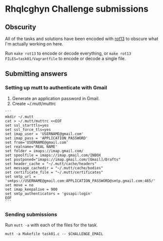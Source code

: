 # Rhqlcghyn Challenge submissions

## Obscurity

All of the tasks and solutions have been encoded with [rot13](https://en.wikipedia.org/wiki/ROT13) to obscure what I'm actually working on here.

Run `make rot13` to encode or decode everything, or `make rot13 FILES=task01/Vagrantfile` to encode or decode a single file.

## Submitting answers

### Setting up mutt to authenticate with Gmail

  1. Generate an application password in Gmail.
  2. Create ~/.mutt/muttrc

    ```
    mkdir ~/.mutt
    cat > ~/.mutt/muttrc <<EOF
    set ssl_starttls=yes
    set ssl_force_tls=yes
    set imap_user = 'USERNAME@gmail.com'
    set imap_pass = 'APPLICATION_PASSWORD'
    set from='USERNAME@gmail.com'
    set realname='REAL NAME'
    set folder = imaps://imap.gmail.com/
    set spoolfile = imaps://imap.gmail.com/INBOX
    set postponed="imaps://imap.gmail.com/[Gmail]/Drafts"
    set header_cache = "~/.mutt/cache/headers"
    set message_cachedir = "~/.mutt/cache/bodies"
    set certificate_file = "~/.mutt/certificates"
    set smtp_url = 'smtps://USERNAME@gmail.com:APPLICATION_PASSWORD@smtp.gmail.com:465/'
    set move = no
    set imap_keepalive = 900
    set smtp_authenticators = 'gssapi:login'
    EOF 
    ```

### Sending submissions

Run `mutt -a` with each of the files for the task.

```
mutt -a Makefile task01.c -- $CHALLENGE_EMAIL
```    
